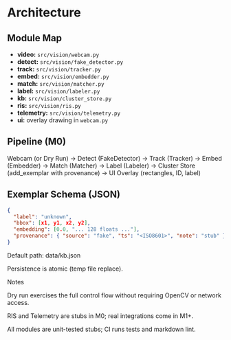 # Architecture

## Module Map
- **video:** `src/vision/webcam.py`
- **detect:** `src/vision/fake_detector.py`
- **track:** `src/vision/tracker.py`
- **embed:** `src/vision/embedder.py`
- **match:** `src/vision/matcher.py`
- **label:** `src/vision/labeler.py`
- **kb:** `src/vision/cluster_store.py`
- **ris:** `src/vision/ris.py`
- **telemetry:** `src/vision/telemetry.py`
- **ui:** overlay drawing in `webcam.py`

## Pipeline (M0)

Webcam (or Dry Run)
→ Detect (FakeDetector)
→ Track (Tracker)
→ Embed (Embedder)
→ Match (Matcher)
→ Label (Labeler)
→ Cluster Store (add_exemplar with provenance)
→ UI Overlay (rectangles, ID, label)

## Exemplar Schema (JSON)
```json
{
  "label": "unknown",
  "bbox": [x1, y1, x2, y2],
  "embedding": [0.0, "... 128 floats ..."],
  "provenance": { "source": "fake", "ts": "<ISO8601>", "note": "stub" }
}
```

Default path: data/kb.json

Persistence is atomic (temp file replace).

Notes

Dry run exercises the full control flow without requiring OpenCV or network access.

RIS and Telemetry are stubs in M0; real integrations come in M1+.

All modules are unit-tested stubs; CI runs tests and markdown lint.
